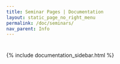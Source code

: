```yaml
---
title: Seminar Pages | Documentation
layout: static_page_no_right_menu
permalink: /doc/seminars/
nav_parent: Info
---
```


<div class="row">
  <div class="col-md-8">
    <h1 class="mb-4"></h1>

  </div>
  <div class="col-md-4">
    {% include documentation_sidebar.html %}
  </div>
</div>
